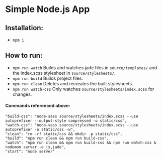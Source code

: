 # Simple Node.js App

## Installation:
* `npm i` 

## How to run:
* `npm run watch` Builds and watches jade files in `source/templates/` and the index.scss stylesheet in `source/stylesheets/`.
* `npm run build` Builds project files.
* `npm run clean` Deletes and recreates the built stylesheets.
* `npm run watch-css` Only watches `source/stylesheets/index.scss` for changes.

#### Commands referenced above:
```
"build-css": "node-sass source/stylesheets/index.scss --use autoprefixer --output-style compressed -o static/css",
"watch-css": "node-sass source/stylesheets/index.scss --use autoprefixer -o static/css -w",
"clean": "rm -rf static/css && mkdir -p static/css",
"build": "npm run clean && npm run build-css",
"watch": "npm run clean && npm run build-css && npm run watch-css & nodemon server -e js,jade",
"start": "node server"
```